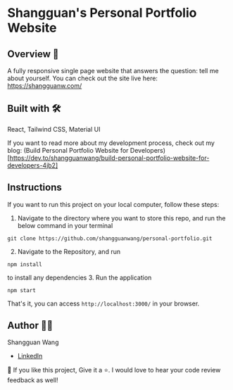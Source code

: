 # Shangguan's Personal Portfolio Website

## Overview 📝

A fully responsive single page website that answers the question: tell me about yourself.
You can check out the site live here: https://shangguanw.com/

## Built with 🛠️

React, Tailwind CSS, Material UI

If you want to read more about my development process, check out my blog: (Build Personal Portfolio Website for Developers)[https://dev.to/shangguanwang/build-personal-portfolio-website-for-developers-4jb2]

## Instructions

If you want to run this project on your local computer, follow these steps:

1. Navigate to the directory where you want to store this repo, and run the below command in your terminal

```
git clone https://github.com/shangguanwang/personal-portfolio.git
```

2. Navigate to the Repository, and run

```
npm install
```

to install any dependencies 3. Run the application

```
npm start
```

That's it, you can access `http://localhost:3000/` in your browser.

## Author 👩🏻

Shangguan Wang

- [LinkedIn](https://www.linkedin.com/in/shangguan-wang/)

💙 If you like this project, Give it a ⭐. I would love to hear your code review feedback as well!
